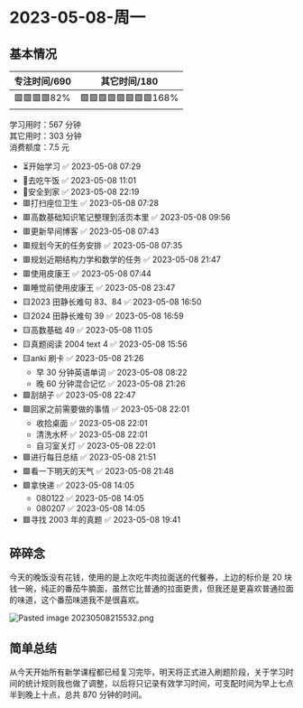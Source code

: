 # 2023-05-08-周一

## 基本情况

| 专注时间/690    | 其它时间/180             |
|-------------|----------------------|
| 🟥🟥🟥🟥82% | 🟩🟩🟩🟩🟩🟩🟩🟩168% |

学习用时：567 分钟  
其它用时：303 分钟  
消费额度：7.5 元

-   ⏳开始学习 ✅ 2023-05-08 07:29
-   🍕去吃午饭 ✅ 2023-05-08 11:01
-   📍安全到家 ✅ 2023-05-08 22:19
-   🟥打扫座位卫生 ✅ 2023-05-08 07:28
-   🟥高数基础知识笔记整理到活页本里 ✅ 2023-05-08 09:56
-   🟥更新早间博客 ✅ 2023-05-08 07:43
-   🟥规划今天的任务安排 ✅ 2023-05-08 07:35
-   🟥规划近期结构力学和数学的任务 ✅ 2023-05-08 21:47
-   🟥使用皮康王 ✅ 2023-05-08 07:44
-   🟥睡觉前使用皮康王 ✅ 2023-05-08 23:47
-   🟨2023 田静长难句 83、84 ✅ 2023-05-08 16:50
-   🟨2024 田静长难句 39 ✅ 2023-05-08 16:59
-   🟨高数基础 49 ✅ 2023-05-08 11:05
-   🟨真题阅读 2004 text 4 ✅ 2023-05-08 15:56
-   🟨anki 刷卡 ✅ 2023-05-08 21:26
    -   早 30 分钟英语单词 ✅ 2023-05-08 08:22
    -   晚 60 分钟混合记忆 ✅ 2023-05-08 21:26
-   🟩刮胡子 ✅ 2023-05-08 22:47
-   🟩回家之前需要做的事情 ✅ 2023-05-08 22:01
    -   收拾桌面 ✅ 2023-05-08 22:01
    -   清洗水杯 ✅ 2023-05-08 22:01
    -   自习室关灯 ✅ 2023-05-08 22:01
-   🟩进行每日总结 ✅ 2023-05-08 21:51
-   🟩看一下明天的天气 ✅ 2023-05-08 21:48
-   🟩拿快递 ✅ 2023-05-08 14:05
    -   080122 ✅ 2023-05-08 14:05
    -   080207 ✅ 2023-05-08 14:05
-   🟩寻找 2003 年的真题 ✅ 2023-05-08 19:41

## 碎碎念

今天的晚饭没有花钱，使用的是上次吃牛肉拉面送的代餐券，上边的标价是 20 块钱一碗，纯正的番茄牛腩面，虽然它比普通的拉面更贵，但我还是更喜欢普通拉面的味道，这个番茄味道我不是很喜欢。

![Pasted image 20230508215532.png](Pasted%20image%2020230508215532.png)

## 简单总结

从今天开始所有新学课程都已经复习完毕，明天将正式进入刷题阶段，关于学习时间的统计规则我也做了调整，以后将只记录有效学习时间，可支配时间为早上七点半到晚上十点，总共 870 分钟的时间。